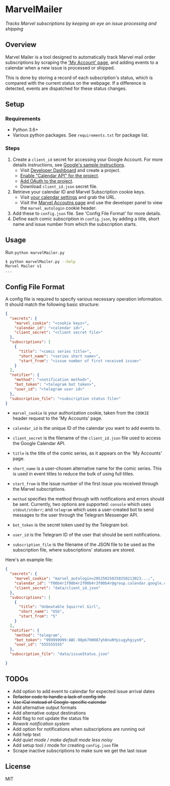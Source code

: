 # MarvelMailer

*Tracks Marvel subscriptions by keeping an eye on issue processing and shipping*

## Overview

Marvel Mailer is a tool designed to automatically track Marvel mail order 
subscriptions by scraping the 
['My Account' page](https://subscriptions.marvel.com/accounts/myaccount.asp),
and adding events to a calendar when a new issue is processed or shipped.

This is done by storing a record of each subscription's status, which is
compared with the current status on the webpage. If a difference is detected,
events are dispatched for these status changes.

## Setup

### Requirements

- Python 3.6+
- Various python packages. See `requirements.txt` for package list.

### Steps

1. Create a `client_id` secret for accessing your Google Account. 
   For more details instructions, see 
   [Google's sample instructions](https://developers.google.com/api-client-library/python/samples/samples).
    - Visit [Developer Dashboard](https://console.developers.google.com/apis/credentials)
      and create a project.
    - [Enable "Calendar API" for the project](https://support.google.com/cloud/answer/6158841). 
    - [Add OAuth to the project](https://support.google.com/cloud/answer/6158841).
    - Download `client_id.json` secret file.
2. Retrieve your calendar ID and Marvel Subscription cookie keys.
    - Visit [your calendar settings](https://calendar.google.com/calendar/r) 
      and grab the URL.
    - Visit the [Marvel Accoutns page](https://subscriptions.marvel.com/accounts/myaccount.asp)
      and use the developer panel to view the `marvel_autologin` cookie header.
3. Add these to `config.json` file. See 'Config File Format' for more details.
4. Define each comic subscription in `config.json`, by adding a title, short 
   name and issue number from which the subscription starts.

## Usage

Run `python marvelMailer.py`

```bash
$ python marvelMailer.py --help
Marvel Mailer v1
...
```

## Config File Format

A config file is required to specify various necessary operation information. 
It should match the following basic structure:

```json
{
  "secrets": {
    "marvel_cookie": "<cookie keys>",
    "calendar_id": "<calendar id>",
    "client_secret": "<client secret file>"
  },
  "subscriptions": [
    {
      "title": "<comic series title>",
      "short_name": "<series short name>",
      "start_from": "<issue number of first received issue>"
    }
  ],
  "notifier": {
    "method": "<notification method>",
    "bot_token": "<telegram bot token>",
    "user_id": "<telegram user id>"
  },
  "subscription_file": "<subscription status file>"
}
```

- `marvel_cookie` is your authorization cookie, taken from the `COOKIE` header 
   request to the 'My Accounts' page.
- `calendar_id` is the unique ID of the calendar you want to add events to.
- `client_secret` is the filename of the `client_id.json` file used to 
   access the Google Calendar API. 
   
- `title` is the title of the comic series, as it appears on the 'My Accounts' 
   page. 
- `short_name` is a user-chosen alternative name for the comic series. This is 
   used in event titles to reduce the bulk of using full titles.
- `start_from` is the issue number of the first issue you received through the 
   Marvel subscriptions.
   
- `method` specifies the method through with notifications and errors should be
   sent. Currently, two options are supported: `console` which uses 
   `stdout/stderr`; and `telegram` which uses a user-created bot to send 
   messages to the user through the Telegram Messenger API.
 - `bot_token` is the secret token used by the Telegram bot.
 - `user_id` is the Telegram ID of the user that should be sent notifications.
 
 - `subscription_file` is the filename of the JSON file to be used as the 
    subscription file, where subscriptions' statuses are stored.    

Here's an example file:

```json
{
  "secrets": {
    "marvel_cookie": "marvel_autologin=205250250250250213023...;",
    "calendar_id": "f00b4r1f00b4r2f00b4r3f00b4r@group.calendar.google.com",
    "client_secret": "data/client_id.json"
  },
  "subscriptions": [
    {
      "title": "Unbeatable Squirrel Girl",
      "short_name": "USG",
      "start_from": "5"
    }
  ],
  "notifier": {
    "method": "telegram",
    "bot_token": "999999999:ABC-98pb7hN987yh8nuNYpiugyhgiyo9",
    "user_id": "555555555"
  },
  "subscription_file": "data/issueStatus.json"

}
```

## TODOs

- Add option to add event to calendar for expected issue arrival dates
- ~~Refactor code to handle a lack of config info~~
- ~~Use iCal instead of Google-specific calendar~~
- Add alternative output formats
- Add alternative output destinations
- Add flag to not update the status file
- _Rework notification system_
- Add option for notifications when subscriptions are running out
- Add help text
- _Add quiet mode / make default mode less noisy_
- Add setup tool / mode for creating `config.json` file
- Scrape inactive subscriptions to make sure we get the last issue 

## License

MIT